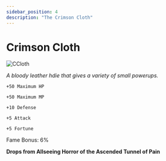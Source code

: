 ```yaml
---
sidebar_position: 4
description: "The Crimson Cloth"
---
```


# Crimson Cloth

![CCloth](https://cdn.discordapp.com/attachments/635248759126622254/1021168019126374411/unknown.png)

<i>A bloody leather hdie that gives a variety of small powerups.</i>

    +50 Maximum HP
    
    +50 Maximum MP

    +10 Defense
    
    +5 Attack

    +5 Fortune
    
Fame Bonus: 6%

**Drops from Allseeing Horror of the Ascended Tunnel of Pain**
